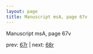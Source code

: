 ```yaml
---
layout: page
title: Manuscript msA, page 67v
---
```


Manuscript msA, page 67v

prev:  [67r](../67r) | next:  [68r](../68r)